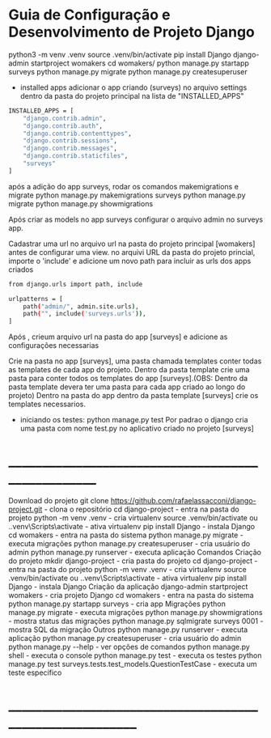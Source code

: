 # Guia de Configuração e Desenvolvimento de Projeto Django

python3 -m venv .venv
source .venv/bin/activate
pip install Django
django-admin startproject womakers
cd womakers/
python manage.py startapp surveys
python manage.py migrate
python manage.py createsuperuser

- installed apps
adicionar o app criando (surveys) no arquivo settings dentro da pasta do projeto principal na lista de "INSTALLED_APPS"

```bash
INSTALLED_APPS = [
    "django.contrib.admin",
    "django.contrib.auth",
    "django.contrib.contenttypes",
    "django.contrib.sessions",
    "django.contrib.messages",
    "django.contrib.staticfiles",
    "surveys"
]
```

após a adição do app surveys, rodar os comandos makemigrations e migrate
python manage.py makemigrations surveys
python manage.py migrate
python manage.py showmigrations

Após criar as models no app surveys configurar o arquivo admin no surveys app.

Cadastrar uma url no arquivo url na pasta do projeto principal [womakers] antes de configurar uma view.
no arquivi URL da pasta do projeto princial, importe o 'include' e adicione um novo path para incluir as urls dos apps criados

```bash
from django.urls import path, include

urlpatterns = [
    path("admin/", admin.site.urls),
    path("", include('surveys.urls')),
]
```

Após , crieum arquivo url na pasta do app [surveys] e adicione as configurações necessarias

Crie na pasta no app [surveys], uma pasta chamada templates conter todas as templates de cada app do projeto.
Dentro da pasta template crie uma pasta para conter todos os templates do app [surveys].(OBS: Dentro da pasta template devera ter uma pasta para cada app criado ao longo do projeto)
Dentro na pasta do app dentro da pasta template [surveys] crie os templates necessarios.

- iniciando os testes:
python manage.py test
Por padrao o django cria uma pasta com nome test.py no aplicativo criado no projeto [surveys]
# __________________________________________________

Download do projeto
git clone https://github.com/rafaelassacconi/django-project.git - clona o repositório
cd django-project - entra na pasta do projeto
python -m venv .venv - cria virtualenv
source .venv/bin/activate ou .\.venv\Scripts\activate - ativa virtualenv
pip install Django - instala Django
cd womakers - entra na pasta do sistema
python manage.py migrate - executa migrações
python manage.py createsuperuser - cria usuário do admin
python manage.py runserver - executa aplicação
Comandos
Criação do projeto
mkdir django-project - cria pasta do projeto
cd django-project - entra na pasta do projeto
python -m venv .venv - cria virtualenv
source .venv/bin/activate ou .\.venv\Scripts\activate - ativa virtualenv
pip install Django - instala Django
Criação da aplicação
django-admin startproject womakers - cria projeto Django
cd womakers - entra na pasta do sistema
python manage.py startapp surveys - cria app
Migrações
python manage.py migrate - executa migrações
python manage.py showmigrations - mostra status das migrações
python manage.py sqlmigrate surveys 0001 - mostra SQL da migração
Outros
python manage.py runserver - executa aplicação
python manage.py createsuperuser - cria usuário do admin
python manage.py --help - ver opções de comandos
python manage.py shell - executa o console
python manage.py test - executa os testes
python manage.py test surveys.tests.test_models.QuestionTestCase - executa um teste específico

# ________________________________________________________